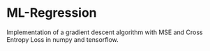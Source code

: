 # ML-Regression
Implementation of a gradient descent algorithm with MSE and Cross Entropy Loss
in numpy and tensorflow.
